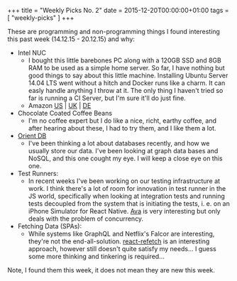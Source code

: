 +++
title = "Weekly Picks No. 2"
date = 2015-12-20T00:00:00+01:00
tags = [ "weekly-picks" ]
+++

These are programming and non-programming things I found interesting this past week (14.12.15 - 20.12.15) and why:


- Intel NUC
    - I bought this little barebones PC along with a 120GB SSD and 8GB RAM to be used as a simple home server. So far, I have nothing but good things to say about this little machine. Installing Ubuntu Server 14.04 LTS went without a hitch and Docker runs like a charm. It can easly handle anything I throw at it. The only thing I haven't tried so far is running a CI Server, but I'm sure it'll do just fine.
    - Amazon [US](http://www.amazon.com/Intel-NUC5i3RYH-Core-120GB-BOXNUC5i3RYH/dp/B00TG6GOVI/ref=sr_1_fkmr1_2?ie=UTF8&qid=1450617696&sr=8-2-fkmr1&keywords=Intel+BB+NUC5i3RYH) | [UK](http://www.amazon.co.uk/Intel-Computing-NUC5i3RYH-Barebone-PC/dp/B00S1IQHKK/ref=sr_1_1?ie=UTF8&qid=1450617724&sr=8-1&keywords=intel+nuc+NUC5i3RYH) | [DE](http://www.amazon.de/gp/product/B00S1IQHKK?psc=1&redirect=true&ref_=oh_aui_detailpage_o03_s00)
- Chocolate Coated Coffee Beans
    - I'm no coffee expert but I do like a nice, richt, earthy coffee, and after hearing about these, I had to try them, and I like them a lot.
- [Orient DB](http://orientdb.com/orientdb/)
    - I've been thinking a lot about databases recently, and how we usually store our data. I've been looking at graph data bases and NoSQL, and this one cought my eye. I will keep a close eye on this one.
- Test Runners:
    - In recent weeks I've been working on our testing infrastructure at work. I think there's a lot of room for innovation in test runner in the JS world, specifically when looking at integration tests and running tests decoupled from the system that is initiating the tests, i. e. on an iPhone Simulator for React Native. [Ava](https://github.com/sindresorhus/ava) is very interesting but only
        deals with the problem of concurrency.
- Fetching Data (SPAs):
    - While systems like GraphQL and Netflix's Falcor are interesting, they're not the end-all-solution. [react-refetch](https://engineering.heroku.com/blogs/2015-12-16-react-refetch/) is an interesting approach, however still doesn't quite satisfy my needs... I guess some more thinking and tinkering is required...


Note, I found them this week, it does not mean they are new this week.
